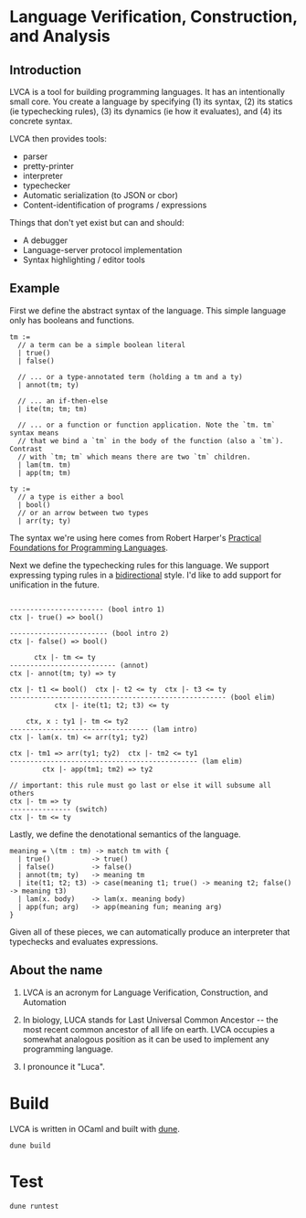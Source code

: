 # Language Verification, Construction, and Analysis

## Introduction

LVCA is a tool for building programming languages. It has an intentionally
small core. You create a language by specifying (1) its syntax, (2) its statics (ie typechecking rules), (3) its dynamics (ie how it evaluates), and (4) its concrete syntax.

LVCA then provides tools:
* parser
* pretty-printer
* interpreter
* typechecker
* Automatic serialization (to JSON or cbor)
* Content-identification of programs / expressions

Things that don't yet exist but can and should:

* A debugger
* Language-server protocol implementation
* Syntax highlighting / editor tools

## Example

First we define the abstract syntax of the language. This simple language only
has booleans and functions.

```
tm :=
  // a term can be a simple boolean literal
  | true()
  | false()

  // ... or a type-annotated term (holding a tm and a ty)
  | annot(tm; ty)

  // ... an if-then-else
  | ite(tm; tm; tm)

  // ... or a function or function application. Note the `tm. tm` syntax means
  // that we bind a `tm` in the body of the function (also a `tm`). Contrast
  // with `tm; tm` which means there are two `tm` children.
  | lam(tm. tm)
  | app(tm; tm)

ty :=
  // a type is either a bool
  | bool()
  // or an arrow between two types
  | arr(ty; ty)
```

The syntax we're using here comes from Robert Harper's [Practical Foundations
for Programming Languages](http://www.cs.cmu.edu/~rwh/pfpl/).

Next we define the typechecking rules for this language. We support expressing
typing rules in a
[bidirectional](http://davidchristiansen.dk/tutorials/bidirectional.pdf) style.
I'd like to add support for unification in the future.

```

----------------------- (bool intro 1)
ctx |- true() => bool()

------------------------ (bool intro 2)
ctx |- false() => bool()

      ctx |- tm <= ty
-------------------------- (annot)
ctx |- annot(tm; ty) => ty

ctx |- t1 <= bool()  ctx |- t2 <= ty  ctx |- t3 <= ty
----------------------------------------------------- (bool elim)
           ctx |- ite(t1; t2; t3) <= ty

    ctx, x : ty1 |- tm <= ty2
---------------------------------- (lam intro)
ctx |- lam(x. tm) <= arr(ty1; ty2)

ctx |- tm1 => arr(ty1; ty2)  ctx |- tm2 <= ty1
---------------------------------------------- (lam elim)
        ctx |- app(tm1; tm2) => ty2

// important: this rule must go last or else it will subsume all others
ctx |- tm => ty
--------------- (switch)
ctx |- tm <= ty
```

Lastly, we define the denotational semantics of the language.

```
meaning = \(tm : tm) -> match tm with {
  | true()          -> true()
  | false()         -> false()
  | annot(tm; ty)   -> meaning tm
  | ite(t1; t2; t3) -> case(meaning t1; true() -> meaning t2; false() -> meaning t3)
  | lam(x. body)    -> lam(x. meaning body)
  | app(fun; arg)   -> app(meaning fun; meaning arg)
}
```

Given all of these pieces, we can automatically produce an interpreter that
typechecks and evaluates expressions.

## About the name

1. LVCA is an acronym for Language Verification, Construction, and Automation

2. In biology, LUCA stands for Last Universal Common Ancestor -- the most recent common ancestor of all life on earth. LVCA occupies a somewhat analogous position as it can be used to implement any programming language.

3. I pronounce it "Luca".

# Build

LVCA is written in OCaml and built with [dune](https://dune.build/).

```
dune build
```

# Test
```
dune runtest
```
